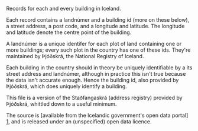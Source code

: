 Records for each and every building in Iceland.

Each record contains a landnúmer and a building id (more on these below), a
street address, a post code, and a longitude and latitude. The longitude and
latitude denote the centre point of the building.

A landnúmer is a unique identifer for each plot of land containing one or more
buildings; every such plot in the country has one of these ids. They're
maintained by Þjóðskrá, the National Registry of Iceland.

Each building in the country should in theory be uniquely identifiable by a its
street address and landnúmer, although in practice this isn't true because the
data isn't accurate enough. Hence the building id, also provided by Þjóðskrá,
which does uniquely identify a building.

This file is a version of the Staðfangaskrá (address registry) provided by
Þjóðskrá, whittled down to a useful minimum.

The source is [available from the Icelandic government's open data portal] [1],
and is released under an (unspecified) open data licence.

[1]: http://opingogn.is/dataset/stadfangaskra
